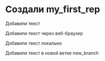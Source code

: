 ﻿# Создали my_first_rep

Добавили текст

Добавили текст через веб-браузер

Добавили текст локально

Добавили текст в новой ветке new_branch
